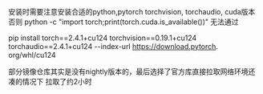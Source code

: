 安装时需要注意安装合适的python,pytorch torchvision, torchaudio, cuda版本 否则 python -c "import torch;print(torch.cuda.is_available())" 无法通过

pip install torch==2.4.1+cu124 torchvision==0.19.1+cu124 torchaudio==2.4.1+cu124 --index-url https://download.pytorch.
org/whl/cu124

部分镜像仓库其实是没有nightly版本的，最后选择了官方库直接拉取网络环境还凑的情况下 拉取了约2小时